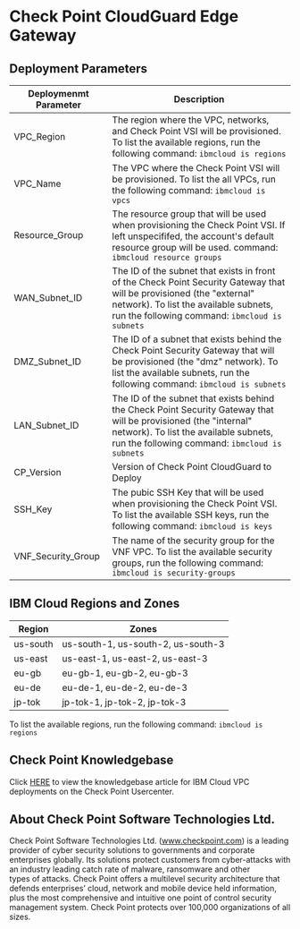 
# Check Point CloudGuard Edge Gateway

## Deployment Parameters
| Deploymenmt Parameter | Description |
|-----------------------|-------------|
| VPC_Region | The region where the VPC, networks, and Check Point VSI will be provisioned. To list the available regions, run  the following command: ```ibmcloud is regions```|
| VPC_Name  | The VPC where the Check Point VSI will be provisioned. To list the all VPCs, run  the following command: ```ibmcloud is vpcs```|
| Resource_Group | The resource group that will be used when provisioning the Check Point VSI. If left unspecififed, the account's default resource group will be used. command: ```ibmcloud resource groups``` |
| WAN_Subnet_ID | The ID of the subnet that exists in front of the Check Point Security Gateway that will be provisioned (the "external" network). To list the available subnets, run  the following command: ```ibmcloud is subnets```|
| DMZ_Subnet_ID | The ID of a subnet that exists behind the Check Point Security Gateway that will be provisioned (the "dmz" network). To list the available subnets, run  the following command: ```ibmcloud is subnets```|
| LAN_Subnet_ID  | The ID of the subnet that exists behind the Check Point Security Gateway that will be provisioned (the "internal" network).  To list the available subnets, run  the following command: ```ibmcloud is subnets```|
| CP_Version | Version of Check Point CloudGuard to Deploy |
| SSH_Key       | The pubic SSH Key that will be used when provisioning the Check Point  VSI. To list the available SSH keys, run  the following command: ```ibmcloud is keys``` |
| VNF_Security_Group | The name of the security group for the VNF VPC. To list the available security groups, run  the following command: ```ibmcloud is security-groups```  |

## IBM Cloud Regions and Zones
| Region | Zones |
|--------|-------|
| us-south | us-south-1, us-south-2, us-south-3 |
| us-east  | us-east-1, us-east-2, us-east-3 |
| eu-gb    | eu-gb-1, eu-gb-2, eu-gb-3 |
| eu-de    | eu-de-1, eu-de-2, eu-de-3 |
| jp-tok   | jp-tok-1, jp-tok-2, jp-tok-3 |

To list the available regions, run the following command: ```ibmcloud is regions```

## Check Point Knowledgebase
Click [HERE](https://checkpoint.com/) to view the knowledgebase article for IBM Cloud VPC deployments on the Check Point Usercenter.

## About Check Point Software Technologies Ltd.
Check Point Software Technologies Ltd. (www.checkpoint.com) is a leading provider of cyber security solutions to governments and corporate <br> 
enterprises globally. Its solutions protect customers from cyber-attacks with an industry leading catch rate of malware, ransomware and other <br>
types of attacks. Check Point offers a multilevel security architecture that defends enterprises’ cloud, network and mobile device held information, <br>
plus the most comprehensive and intuitive one point of control security management system. Check Point protects over 100,000 organizations of all sizes. <br>
